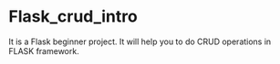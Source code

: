# Flask_crud_intro
It is a Flask beginner project. It will help you to do CRUD operations in FLASK framework.

